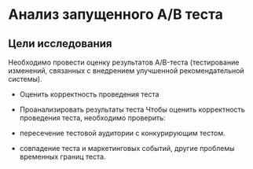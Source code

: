 # Анализ запущенного A/B теста

## Цели исследования
Необходимо провести оценку результатов A/B-теста (тестирование изменений, связанных с внедрением улучшенной рекомендательной системы).

- Оценить корректность проведения теста
- Проанализировать результаты теста
Чтобы оценить корректность проведения теста, необходимо проверить:

- пересечение тестовой аудитории с конкурирующим тестом.
- совпадение теста и маркетинговых событий, другие проблемы временных границ теста.

